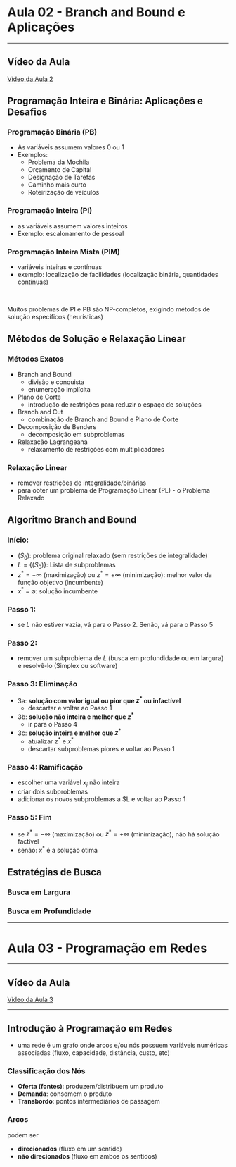 # Aula 02 - Branch and Bound e Aplicações

---

## Vídeo da Aula
[Vídeo da Aula 2](https://drive.google.com/file/d/1TWP-IhQGotDVZyIT7c9d3dgsyjPl39T7/view?usp=drive_link)

## Programação Inteira e Binária: Aplicações e Desafios

### Programação Binária (PB)
- As variáveis assumem valores 0 ou 1
- Exemplos:
  - Problema da Mochila
  - Orçamento de Capital
  - Designação de Tarefas
  - Caminho mais curto
  - Roteirização de veículos

### Programação Inteira (PI)
- as variáveis assumem valores inteiros
- Exemplo: escalonamento de pessoal

### Programação Inteira Mista (PIM)
- variáveis inteiras e contínuas
- exemplo: localização de facilidades (localização binária, quantidades contínuas)
<br>

Muitos problemas de PI e PB são NP-completos, exigindo métodos de solução específicos (heurísticas)

## Métodos de Solução e Relaxação Linear
### Métodos Exatos
- Branch and Bound
  - divisão e conquista
  - enumeração implícita
- Plano de Corte
  - introdução de restrições para reduzir o espaço de soluções
- Branch and Cut
  - combinação de Branch and Bound e Plano de Corte
- Decomposição de Benders
  - decomposição em subproblemas
- Relaxação Lagrangeana
  - relaxamento de restrições com multiplicadores

### Relaxação Linear
- remover restrições de integralidade/binárias
- para obter um problema de Programação Linear (PL) - o Problema Relaxado

## Algoritmo Branch and Bound
### Início:
- $(S_0)$: problema original relaxado (sem restrições de integralidade)
- $L = \{(S_0)\}$: Lista de subproblemas
- $z^* = -\infty$ (maximização) ou $z^* = +\infty$ (minimização): melhor valor da função objetivo (incumbente)
- $x^*$ = $\emptyset$: solução incumbente 

### Passo 1:
- se $L$ não estiver vazia, vá para o Passo 2. Senão, vá para o Passo 5
### Passo 2:
- remover um subproblema de $L$ (busca em profundidade ou em largura) e resolvê-lo (Simplex ou software)
### Passo 3: Eliminação
- 3a: **solução com valor igual ou pior que $z^*$ ou infactível**
  - descartar e voltar ao Passo 1
- 3b: **solução não inteira e melhor que $z^*$**
  - ir para o Passo 4
- 3c: **solução inteira e melhor que $z^*$**
  - atualizar $z^*$ e $x^*$
  - descartar subproblemas piores e voltar ao Passo 1
### Passo 4: Ramificação
- escolher uma variável $x_j$ não inteira
- criar dois subproblemas
- adicionar os novos subproblemas a $L
 e voltar ao Passo 1
 ### Passo 5: Fim
- se $z^* = -\infty$ (maximização) ou $z^* = +\infty$ (minimização), não há solução factível
- senão: $x^*$ é a solução ótima

## Estratégias de Busca
### Busca em Largura
### Busca em Profundidade

---

# Aula 03 - Programação em Redes

---

## Vídeo da Aula
[Vídeo da Aula 3](https://drive.google.com/file/d/1QlrsczjBR5ApRrof4NLMKRfUdPac2RlQ/view?usp=drive_link)

---

## Introdução à Programação em Redes
- uma rede é um grafo onde arcos e/ou nós possuem variáveis numéricas associadas (fluxo, capacidade, distância, custo, etc)

### Classificação dos Nós
- **Oferta (fontes)**: produzem/distribuem um produto
- **Demanda**: consomem o produto
- **Transbordo**: pontos intermediários de passagem

### Arcos
podem ser 
- **direcionados** (fluxo em um sentido)
- **não direcionados** (fluxo em ambos os sentidos)